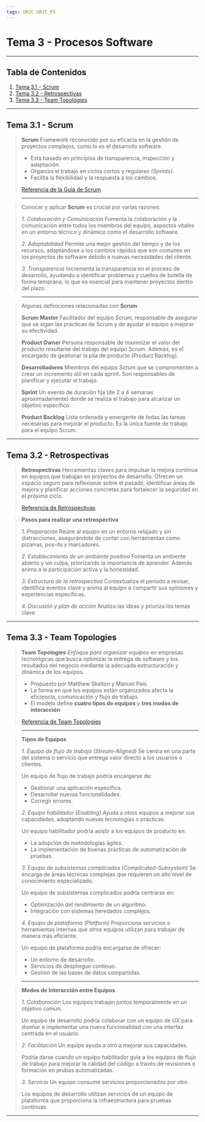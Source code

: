 ```yaml
---
tags: URJC URJC_PS
---
```


# Tema 3 - Procesos Software

---

## Tabla de Contenidos

1. [Tema 3.1 - Scrum](#Tema%203.1%20-%20Scrum)
2. [Tema 3.2 - Retrospectivas](#Tema%203.2%20-%20Retrospectivas)
3. [Tema 3.3 - Team Topologies](#Tema%203.3%20-%20Team%20Topologies)

---

## Tema 3.1 - Scrum

> **Scrum**
> Framework reconocido por su eficacia en la gestión de proyectos complejos, como lo es el desarrollo software.
> - Está basado en principios de transparencia, inspección y adaptación.
> - Organiza el trabajo en ciclos cortos y regulares _(Sprints)_.
> - Facilita la flexibilidad y la respuesta a los cambios.
> 
> [Referencia de la Guía de Scrum](https://scrumguides.org/)

> ---

> Conocer y aplicar **Scrum** es crucial por varias razones:
> 
> _1. Colaboración y Comunicación_
> Fomenta la colaboración y la comunicación entre todos los miembros del equipo, aspectos vitales en un entorno técnico y dinámico como el desarrollo software.
> 
> _2. Adaptabilidad_
>  Permite una mejor gestión del tiempo y de los recursos, adaptándose a los cambios rápidos que son comunes en los proyectos de software debido a nuevas necesidades del cliente.
>
> _3. Transparencia_
> Incrementa la transparencia en el proceso de desarrollo, ayudando a identificar problemas y cuellos de botella de forma temprana, lo que es esencial para mantener proyectos dentro del plazo.

> ---

> Algunas definiciones relacionadas con **Scrum**
> 
> **Scrum Master**
> Facilitador del equipo Scrum, responsable de asegurar que se sigan las prácticas de Scrum y de ayudar al equipo a mejorar su efectividad.
> 
> **Product Owner**
> Persona responsable de maximizar el valor del producto resultante del trabajo del equipo Scrum.
> Además, es el encargado de gestionar la pila de producto (Product Backlog).
> 
> **Desarrolladores**
> Miembros del equipo Scrum que se compromenten a crear un incremento útil en cada sprint.
> Son responsables de planificar y ejecutar el trabajo.
> 
> **Sprint**
> Un evento de duración fija (de 2 a 4 semanas aproximadamente) donde se realiza el trabajo para alcanzar un objetivo específico.
> 
> **Product Backlog**
> Lista ordenada y emergente de todas las tareas necesarias para mejorar el producto.
> Es la única fuente de trabajo para el equipo Scrum.

---

## Tema 3.2 - Retrospectivas

> **Retrospectivas**
> Herramientas claves para impulsar la mejora continua en equipos que trabajan en proyectos de desarrollo. Ofrecen un espacio seguro para reflexionar sobre el pasado, identificar áreas de mejora y planificar acciones concretas para fortalecer la seguridad en el próximo ciclo.
> 
> [Referencia de Retrospectivas](https://www.atlassian.com/agile/scrum/retrospectives)

> **Pasos para realizar una retrospectiva**
> 
> _1. Preparación_
> Reúne al equipo en un entorno relajado y sin distracciones, asegurándote de contar con herramientas como pizarras, pos-its y marcadores.
> 
> _2. Establecimiento de un ambiente positivo_
> Fomenta un ambiente abierto y sin culpa, priorizando la importancia de aprender. Además anima a la participación activa y la honestidad.
> 
> _3. Estructura de la retrospectiva_
> Contextualiza el periodo a revisar, identifica eventos clave y anima al equipo a compartir sus opiniones y experiencias específicas.
> 
> _4. Discusión y plan de acción_
> Analiza las ideas y prioriza los temas clave.

---

## Tema 3.3 - Team Topologies

> **Team Topologies**
> _Enfoque para organizar equipos_ en empresas tecnológicas que busca optimizar la entrega de software y los resultados del negocio mediante la adecuada estructuración y dinámica de los equipos.
> - Propuesto por Matthew Skelton y Manuel Pais.
> - La forma en que los equipos están organizados afecta la eficiencia, comunicación y flujo de trabajo.
> - El modelo define **cuatro tipos de equipos** y **tres modos de interacción**
> 
> [Referencia de Team Topologies](https://teamtopologies.com/)

> ---

> **Tipos de Equipos**
> 
> _1. Equipo de flujo de trabajo (Stream-Aligned)_
> Se centra en una parte del sistema o servicio que entrega valor directo a los usuarios o clientes.
> 
> Un equipo de flujo de trabajo podría encargarse de:
> 	- Gestionar una aplicación específica.
> 	- Desarrollar nuevas funcionalidades.
> 	- Corregir errores.
> 
> _2. Equipo habilitador (Enabling)_
> Ayuda a otros equipos a mejorar sus capacidades, adoptando nuevas tecnologías o prácticas.
> 
> Un equipo habilitador podría asistir a los equipos de producto en:
> 	- La adopción de metodologías ágiles.
> 	- La implementación de buenas prácticas de automatización de pruebas.
> 
> _3. Equipo de subsistemas complicados (Complicated-Subsystem)_
> Se encarga de áreas técnicas complejas que requieren un alto nivel de conocimiento especializado.
> 
> Un equipo de subsistemas complicados podría centrarse en:
> 	- Optimización del rendimiento de un algoritmo.
> 	- Integración con sistemas heredados complejos.
> 
> _4. Equipo de plataforma (Platform)_
> Proporciona servicios o herramientas internas que otros equipos utilizan para trabajar de manera más eficiente.
> 
> Un equipo de plataforma podría encargarse de ofrecer:
> 	- Un entorno de desarrollo.
> 	- Servicios de despliegue continuo.
> 	- Gestión de las bases de datos compartidas.

> ---

> **Modos de Interacción entre Equipos**
>
> _1. Colaboración_
> Los equipos trabajan juntos temporalmente en un objetivo común.
> 
> Un equipo de desarrollo podría colaborar con un equipo de UX para diseñar e implementar una nueva funcionalidad con una interfaz centrada en el usuario.
> 
> _2. Facilitación_
> Un equipo ayuda a otro a mejorar sus capacidades.
> 
> Podría darse cuando un equipo habilitador guía a los equipos de flujo de trabajo para mejorar la calidad del código a través de revisiones o formación en prubas automatizadas.
> 
> _3. Servicio_
> Un equipo consume servicios proporcionados por otro.
> 
> Los equipos de desarrollo utilizan servicios de un equipo de plataforma que proporciona la infraestructura para pruebas continuas.

---